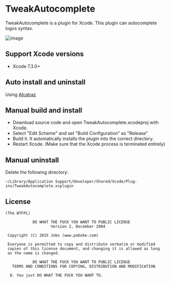 
# TweakAutocomplete

TweakAutocomplete is a plugin for Xcode. This plugin can autocomplete logos syntax.

![image](https://github.com/poboke/TweakAutocomplete/raw/master/Screenshots/about.gif)


## Support Xcode versions

- Xcode 7.3.0+


## Auto install and uninstall

Using [Alcatraz](https://github.com/alcatraz/Alcatraz)


## Manual build and install

- Download source code and open TweakAutocomplete.xcodeproj with Xcode.
- Select "Edit Scheme" and set "Build Configuration" as "Release"
- Build it. It automatically installs the plugin into the correct directory.
- Restart Xcode. (Make sure that the Xcode process is terminated entirely)


## Manual uninstall 

Delete the following directory:

`~/Library/Application Support/Developer/Shared/Xcode/Plug-ins/TweakAutocomplete.xcplugin`


## License

    (The WTFPL)
    
                DO WHAT THE FUCK YOU WANT TO PUBLIC LICENSE
                        Version 2, December 2004
    
     Copyright (C) 2015 Jobs (www.poboke.com)
    
     Everyone is permitted to copy and distribute verbatim or modified
     copies of this license document, and changing it is allowed as long
     as the name is changed.
    
                DO WHAT THE FUCK YOU WANT TO PUBLIC LICENSE
       TERMS AND CONDITIONS FOR COPYING, DISTRIBUTION AND MODIFICATION
    
      0. You just DO WHAT THE FUCK YOU WANT TO.

